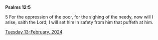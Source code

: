 **Psalms 12:5**

5 For the oppression of the poor, for the sighing of the needy, now will I arise, saith the Lord; I will set him in safety from him that puffeth at him.

[Tuesday 13-February, 2024](https://getbible.life/kjv/Psalms/12/5)

